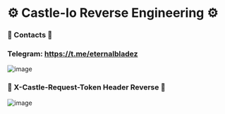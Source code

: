 # ⚙️ Castle-Io Reverse Engineering ⚙️

### 📑 Contacts 📑

### Telegram: https://t.me/eternalbladez

![image](https://github.com/user-attachments/assets/448d6618-b964-425a-b87d-1752ae4a4d3b)

### 🔐 X-Castle-Request-Token Header Reverse 🔐

![image](https://github.com/user-attachments/assets/6333e8cb-efa2-461b-8011-1db8aa7fae64)
